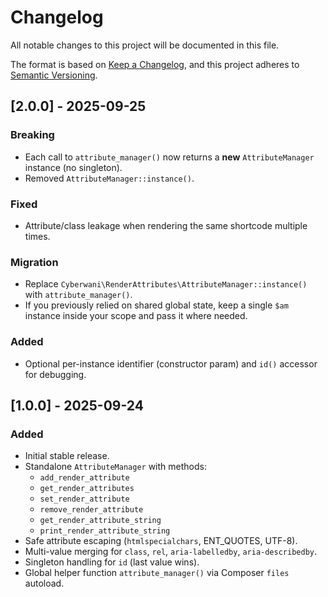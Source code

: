# Changelog

All notable changes to this project will be documented in this file.

The format is based on [Keep a Changelog](https://keepachangelog.com/en/1.1.0/),
and this project adheres to [Semantic Versioning](https://semver.org/spec/v2.0.0.html).

## [2.0.0] - 2025-09-25
### Breaking
- Each call to `attribute_manager()` now returns a **new** `AttributeManager` instance (no singleton).
- Removed `AttributeManager::instance()`.

### Fixed
- Attribute/class leakage when rendering the same shortcode multiple times.

### Migration
- Replace `Cyberwani\RenderAttributes\AttributeManager::instance()` with `attribute_manager()`.
- If you previously relied on shared global state, keep a single `$am` instance inside your scope and pass it where needed.

### Added
- Optional per-instance identifier (constructor param) and `id()` accessor for debugging.


## [1.0.0] - 2025-09-24
### Added
- Initial stable release.
- Standalone `AttributeManager` with methods:
  - `add_render_attribute`
  - `get_render_attributes`
  - `set_render_attribute`
  - `remove_render_attribute`
  - `get_render_attribute_string`
  - `print_render_attribute_string`
- Safe attribute escaping (`htmlspecialchars`, ENT_QUOTES, UTF-8).
- Multi-value merging for `class`, `rel`, `aria-labelledby`, `aria-describedby`.
- Singleton handling for `id` (last value wins).
- Global helper function `attribute_manager()` via Composer `files` autoload.